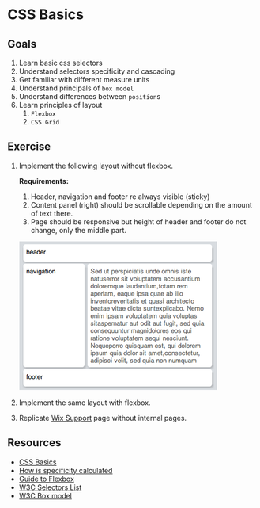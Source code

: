 # CSS Basics

## Goals
1. Learn basic css selectors
1. Understand selectors specificity and cascading
1. Get familiar with different measure units
1. Understand principals of `box model`
1. Understand differences between `position`s
1. Learn principles of layout
    1. `Flexbox`
    2. `CSS Grid`

## Exercise
1. Implement the following layout without flexbox.

    **Requirements:**
    
    1. Header, navigation and footer re always visible (sticky)
    2. Content panel (right) should be scrollable depending on the amount of text there.
    3. Page should be responsive but height of header and footer do not change, only the middle part.

    ![layout](/assets/layout.png)    
1. Implement the same layout with flexbox.
1. Replicate [Wix Support](https://support.wix.com/en/) page without internal pages.

## Resources
* [CSS Basics](http://www.cssbasics.com/)
* [How is specificity calculated](https://developer.mozilla.org/en-US/docs/Web/CSS/Specificity#How_is_specificity_calculated)
* [Guide to Flexbox](https://css-tricks.com/snippets/css/a-guide-to-flexbox/)
* [W3C Selectors List](https://www.w3.org/TR/selectors-3/#selectors)
* [W3C Box model](https://www.w3.org/TR/CSS2/box.html)